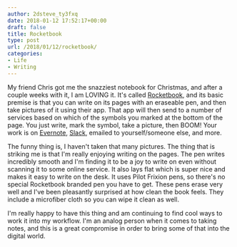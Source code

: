 ```yaml
---
author: 2dsteve_ty3fxq
date: 2018-01-12 17:52:17+00:00
draft: false
title: Rocketbook
type: post
url: /2018/01/12/rocketbook/
categories:
- Life
- Writing
---
```


My friend Chris got me the snazziest notebook for Christmas, and after a couple weeks with it, I am LOVING it. It's called [Rocketbook](http://www.getrocketbook.com), and its basic premise is that you can write on its pages with an eraseable pen, and then take pictures of it using their app. That app will then send to a number of services based on which of the symbols you marked at the bottom of the page. You just write, mark the symbol, take a picture, then BOOM! Your work is on [Evernote](http://www.evernote.com), [Slack](http://www.slack.com), emailed to yourself/someone else, and more.

The funny thing is, I haven't taken that many pictures. The thing that is striking me is that I'm really enjoying writing on the pages. The pen writes incredibly smooth and I'm finding it to be a joy to write on even without scanning it to some online service. It also lays flat which is super nice and makes it easy to write on the desk. It uses Pilot Frixion pens, so there's no special Rocketbook branded pen you have to get. These pens erase very well and I've been pleasantly surprised at how clean the book feels. They include a microfiber cloth so you can wipe it clean as well.

I'm really happy to have this thing and am continuing to find cool ways to work it into my workflow. I'm an analog person when it comes to taking notes, and this is a great compromise in order to bring some of that into the digital world.
